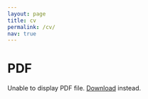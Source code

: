 ```yaml
---
layout: page
title: cv
permalink: /cv/
nav: true
---
```


<!-- _pages/cv.md -->
<div class="cv">

<html>
  <head>
    <title>PDF</title>
  </head>
  <body>
    <h1>PDF</h1>
    <object data="/assets/cv/CV_2024_andre_pedersen.pdf" type="application/pdf" width="100%" height="500px">
      <p>Unable to display PDF file. <a href="/assets/cv/CV_2024_andre_pedersen.pdf">Download</a> instead.</p>
    </object>
  </body>
</html>

</div>
